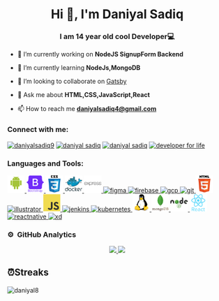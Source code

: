 <h1 align="center">Hi 👋, I'm Daniyal Sadiq</h1>
<h3 align="center">I am 14 year old cool Developer💻</h3>

- 🔭 I’m currently working on **NodeJS SignupForm Backend**

- 🌱 I’m currently learning **NodeJs,MongoDB**

- 👯 I’m looking to collaborate on [Gatsby](https://github.com/gatsbyjs/gatsby)

- 💬 Ask me about **HTML,CSS,JavaScript,React**

- 📫 How to reach me **daniyalsadiq4@gmail.com**

<h3 align="left">Connect with me:</h3>
<p align="left">
<a href="https://twitter.com/daniyalsadiq9" target="blank"><img align="center" src="https://o.remove.bg/downloads/fc434741-6487-4399-9817-f430585da0df/logo-twitter-icon-symbol-0-removebg-preview.png" alt="daniyalsadiq9" height="40" width="45" /></a>
<a href="https://linkedin.com/in/daniyal sadiq" target="blank"><img align="center" src="https://o.remove.bg/downloads/bb233a68-a58c-4665-8425-ffb49e7140ec/174857-removebg-preview.png" alt="daniyal sadiq" height="30" width="55" /></a>
<a href="https://fb.com/daniyal sadiq" target="blank"><img align="center" src="https://o.remove.bg/downloads/77b7a858-0d77-4dc7-ad4a-29347fd73347/-115959794478n8gg8zgeu-removebg-preview.png" alt="daniyal sadiq" height="30" width="25" /></a>
<a href="https://www.youtube.com/c/developer for life" target="blank"><img align="center" src="https://o.remove.bg/downloads/1a1e913e-1cd6-46b1-956f-e089d56c403f/web-189206689-removebg-preview.png" alt="developer for life" height="40" width="40"  /></a>
</p>

<h3 align="left">Languages and Tools:</h3>
<p align="left"> <a href="https://developer.android.com" target="_blank"> <img src="https://raw.githubusercontent.com/devicons/devicon/master/icons/android/android-original-wordmark.svg" alt="android" width="40" height="40"/> </a> <a href="https://getbootstrap.com" target="_blank"> <img src="https://raw.githubusercontent.com/devicons/devicon/master/icons/bootstrap/bootstrap-plain-wordmark.svg" alt="bootstrap" width="40" height="40"/> </a> <a href="https://www.w3schools.com/css/" target="_blank"> <img src="https://raw.githubusercontent.com/devicons/devicon/master/icons/css3/css3-original-wordmark.svg" alt="css3" width="40" height="40"/> </a> <a href="https://www.docker.com/" target="_blank"> <img src="https://raw.githubusercontent.com/devicons/devicon/master/icons/docker/docker-original-wordmark.svg" alt="docker" width="40" height="40"/> </a> <a href="https://expressjs.com" target="_blank"> <img src="https://raw.githubusercontent.com/devicons/devicon/master/icons/express/express-original-wordmark.svg" alt="express" width="40" height="40"/> </a> <a href="https://www.figma.com/" target="_blank"> <img src="https://www.vectorlogo.zone/logos/figma/figma-icon.svg" alt="figma" width="40" height="40"/> </a> <a href="https://firebase.google.com/" target="_blank"> <img src="https://www.vectorlogo.zone/logos/firebase/firebase-icon.svg" alt="firebase" width="40" height="40"/> </a> <a href="https://cloud.google.com" target="_blank"> <img src="https://www.vectorlogo.zone/logos/google_cloud/google_cloud-icon.svg" alt="gcp" width="40" height="40"/> </a> <a href="https://git-scm.com/" target="_blank"> <img src="https://www.vectorlogo.zone/logos/git-scm/git-scm-icon.svg" alt="git" width="40" height="40"/> </a> <a href="https://www.w3.org/html/" target="_blank"> <img src="https://raw.githubusercontent.com/devicons/devicon/master/icons/html5/html5-original-wordmark.svg" alt="html5" width="40" height="40"/> </a> <a href="https://www.adobe.com/in/products/illustrator.html" target="_blank"> <img src="https://www.vectorlogo.zone/logos/adobe_illustrator/adobe_illustrator-icon.svg" alt="illustrator" width="40" height="40"/> </a> <a href="https://developer.mozilla.org/en-US/docs/Web/JavaScript" target="_blank"> <img src="https://raw.githubusercontent.com/devicons/devicon/master/icons/javascript/javascript-original.svg" alt="javascript" width="40" height="40"/> </a> <a href="https://www.jenkins.io" target="_blank"> <img src="https://www.vectorlogo.zone/logos/jenkins/jenkins-icon.svg" alt="jenkins" width="40" height="40"/> </a> <a href="https://kubernetes.io" target="_blank"> <img src="https://www.vectorlogo.zone/logos/kubernetes/kubernetes-icon.svg" alt="kubernetes" width="40" height="40"/> </a> <a href="https://www.linux.org/" target="_blank"> <img src="https://raw.githubusercontent.com/devicons/devicon/master/icons/linux/linux-original.svg" alt="linux" width="40" height="40"/> </a> <a href="https://www.mongodb.com/" target="_blank"> <img src="https://raw.githubusercontent.com/devicons/devicon/master/icons/mongodb/mongodb-original-wordmark.svg" alt="mongodb" width="40" height="40"/> </a> <a href="https://nodejs.org" target="_blank"> <img src="https://raw.githubusercontent.com/devicons/devicon/master/icons/nodejs/nodejs-original-wordmark.svg" alt="nodejs" width="40" height="40"/> </a> <a href="https://reactjs.org/" target="_blank"> <img src="https://raw.githubusercontent.com/devicons/devicon/master/icons/react/react-original-wordmark.svg" alt="react" width="40" height="40"/> </a> <a href="https://reactnative.dev/" target="_blank"> <img src="https://reactnative.dev/img/header_logo.svg" alt="reactnative" width="40" height="40"/> </a> <a href="https://www.adobe.com/products/xd.html" target="_blank"> <img src="https://cdn.worldvectorlogo.com/logos/adobe-xd.svg" alt="xd" width="40" height="40"/> </a> </p>

### ⚙️ &nbsp;GitHub Analytics

<p align="center">
<a href="https://github.com/daniyal8">
  <img height="180em" src="https://github-readme-stats-eight-theta.vercel.app/api?username=daniyal8&show_icons=true&theme=react&include_all_commits=true&count_private=true"/>
  <img height="180em" src="https://github-readme-stats-eight-theta.vercel.app/api/top-langs/?username=daniyal8&layout=compact&langs_count=8&theme=react"/>
</a>
</p>

<h2>⏰Streaks</h2>
<p><img align="center" src="https://github-readme-streak-stats.herokuapp.com/?user=daniyal8&&theme=react"  alt="daniyal8" /></p>
